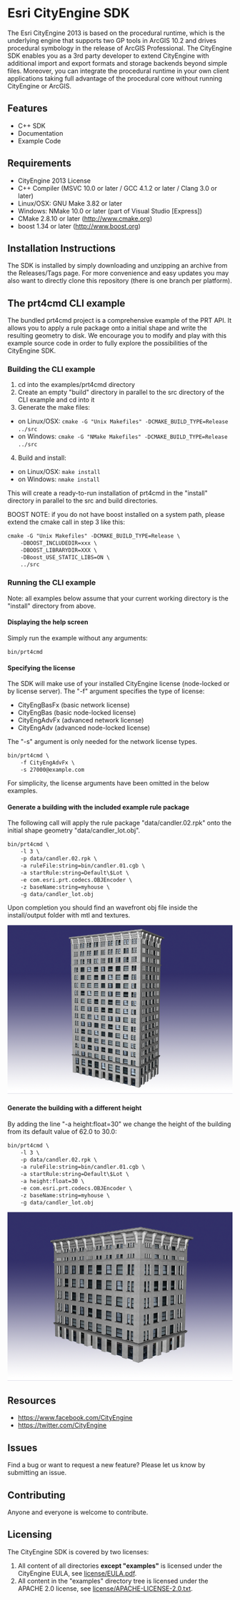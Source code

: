 # Esri CityEngine SDK

The Esri CityEngine 2013 is based on the procedural runtime, which is the underlying engine that supports two GP tools in ArcGIS 10.2 and drives procedural symbology in the release of ArcGIS Professional. The CityEngine SDK enables you as a 3rd party developer to extend CityEngine with additional import and export formats and storage backends beyond simple files. Moreover, you can integrate the procedural runtime in your own client applications taking full advantage of the procedural core without running CityEngine or ArcGIS.

## Features
* C++ SDK
* Documentation
* Example Code

## Requirements
* CityEngine 2013 License
* C++ Compiler (MSVC 10.0 or later / GCC 4.1.2 or later / Clang 3.0 or later)
* Linux/OSX: GNU Make 3.82 or later
* Windows: NMake 10.0 or later (part of Visual Studio [Express])
* CMake 2.8.10 or later (http://www.cmake.org)
* boost 1.34 or later (http://www.boost.org)

## Installation Instructions
The SDK is installed by simply downloading and unzipping an archive from the Releases/Tags page. For more convenience and easy updates you may also want to directly clone this repository (there is one branch per platform).

## The prt4cmd CLI example
The bundled prt4cmd project is a comprehensive example of the PRT API. It allows you to apply a rule package onto a initial shape and write the resulting geometry to disk. We encourage you to modify and play with this example source code in order to fully explore the possibilities of the CityEngine SDK.

### Building the CLI example
1. cd into the examples/prt4cmd directory
2. Create an empty "build" directory in parallel to the src directory of the CLI example and cd into it
3. Generate the make files:
  * on Linux/OSX: `cmake -G "Unix Makefiles" -DCMAKE_BUILD_TYPE=Release ../src`
  * on Windows: `cmake -G "NMake Makefiles" -DCMAKE_BUILD_TYPE=Release ../src`
4. Build and install:
  * on Linux/OSX: `make install`
  * on Windows: `nmake install`

This will create a ready-to-run installation of prt4cmd in the "install" directory in parallel to the src and build directories.

BOOST NOTE: if you do not have boost installed on a system path, please extend the cmake call in step 3 like this:
```
cmake -G "Unix Makefiles" -DCMAKE_BUILD_TYPE=Release \
	-DBOOST_INCLUDEDIR=xxx \
	-DBOOST_LIBRARYDIR=XXX \
	-DBoost_USE_STATIC_LIBS=ON \
	../src 
```


### Running the CLI example
Note: all examples below assume that your current working directory is the "install" directory from above.

#### Displaying the help screen
Simply run the example without any arguments:
```
bin/prt4cmd
```

#### Specifying the license
The SDK will make use of your installed CityEngine license (node-locked or by license server).
The "-f" argument specifies the type of license:
- CityEngBasFx (basic network license)
- CityEngBas (basic node-locked license)
- CityEngAdvFx (advanced network license)
- CityEngAdv (advanced node-locked license)

The "-s" argument is only needed for the network license types. 

```
bin/prt4cmd \
	-f CityEngAdvFx \
	-s 27000@example.com
```

For simplicity, the license arguments have been omitted in the below examples.


#### Generate a building with the included example rule package
The following call will apply the rule package "data/candler.02.rpk" onto the initial shape geometry "data/candler_lot.obj".

```
bin/prt4cmd \
	-l 3 \
	-p data/candler.02.rpk \
	-a ruleFile:string=bin/candler.01.cgb \
	-a startRule:string=Default\$Lot \
	-e com.esri.prt.codecs.OBJEncoder \
	-z baseName:string=myhouse \
	-g data/candler_lot.obj
```
Upon completion you should find an wavefront obj file inside the install/output folder with mtl and textures.

![myhouse62.png](images/myhouse62.png "Building with height=62.0")

#### Generate the building with a different height
By adding the line "-a height:float=30" we change the height of the building from its default value of 62.0 to 30.0:

```
bin/prt4cmd \
	-l 3 \
	-p data/candler.02.rpk \
	-a ruleFile:string=bin/candler.01.cgb \
	-a startRule:string=Default\$Lot \
	-a height:float=30 \
	-e com.esri.prt.codecs.OBJEncoder \
	-z baseName:string=myhouse \
	-g data/candler_lot.obj
```

![myhouse30.png](images/myhouse30.png "Building with height=30.0")

## Resources

* https://www.facebook.com/CityEngine
* https://twitter.com/CityEngine

## Issues

Find a bug or want to request a new feature?  Please let us know by submitting an issue.

## Contributing

Anyone and everyone is welcome to contribute. 

## Licensing

The CityEngine SDK is covered by two licenses:
  1. All content of all directories **except "examples"** is licensed under the CityEngine EULA, see [license/EULA.pdf](license/EULA.pdf).
  2. All content in the "examples" directory tree is licensed under the APACHE 2.0 license, see [license/APACHE-LICENSE-2.0.txt](license/APACHE-LICENSE-2.0.txt).
